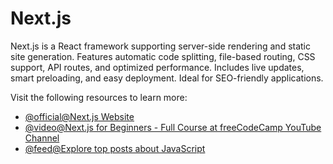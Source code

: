 # Next.js

Next.js is a React framework supporting server-side rendering and static site generation. Features automatic code splitting, file-based routing, CSS support, API routes, and optimized performance. Includes live updates, smart preloading, and easy deployment. Ideal for SEO-friendly applications.

Visit the following resources to learn more:

- [@official@Next.js Website](https://nextjs.org/)
- [@video@Next.js for Beginners - Full Course at freeCodeCamp YouTube Channel](https://youtu.be/1WmNXEVia8I)
- [@feed@Explore top posts about JavaScript](https://app.daily.dev/tags/javascript?ref=roadmapsh)